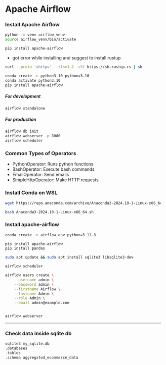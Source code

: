 # Apache Airflow

### Install Apache Airflow

```bash
python -m venv airflow_venv
source airflow_venv/bin/activate

pip install apache-airflow
```

- got error while installing and suggest to install rustup

```bash
curl --proto '=https' --tlsv1.2 -sSf https://sh.rustup.rs | sh
```

```bash
conda create -n python3.10 python=3.10
conda activate python3.10
pip install apache-airflow
```

##### For development

```bash
airflow standalone
```

##### For production

```bash
airflow db init
airflow webserver -p 8080
airflow scheduler
```

### Common Types of Operators

- PythonOperator: Runs python functions
- BashOperator: Execute bash commands
- EmailOperator: Send emails
- SimpleHttpOperator: Make HTTP requests

### Install Conda on WSL

```bash
wget https://repo.anaconda.com/archive/Anaconda3-2024.10-1-Linux-x86_64.sh

bash Anaconda3-2024.10-1-Linux-x86_64.sh

```

### Install apache-airflow

```bash
conda create -n airflow_env python=3.11.8

pip install apache-airflow
pip install pandas

sudo apt update && sudo apt install sqlite3 libsqlite3-dev
```

```bash
airflow scheduler

airflow users create \
    --username admin \
    --password admin \
    --firstname Airflow \
    --lastname Admin \
    --role Admin \
    --email admin@example.com


airflow webserver
```

---

### Check data inside sqlite db

```bash
sqlite3 my_sqlite.db
.databases
.tables
.schema aggregated_ecommerce_data

```
